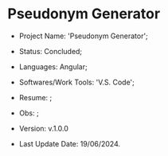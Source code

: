 # Pseudonym Generator

- Project Name: 'Pseudonym Generator';
- Status: Concluded;
- Languages: Angular;
- Softwares/Work Tools: 'V.S. Code';
- Resume: ;
- Obs: ;
- Version: v.1.0.0

- Last Update Date: 19/06/2024.